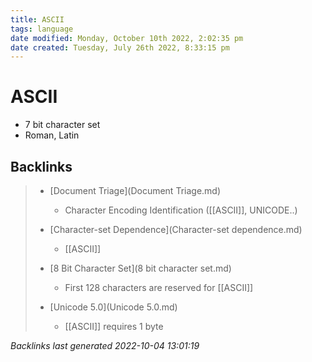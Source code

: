 ```yaml
---
title: ASCII
tags: language
date modified: Monday, October 10th 2022, 2:02:35 pm
date created: Tuesday, July 26th 2022, 8:33:15 pm
---
```


# ASCII
- 7 bit character set
- Roman, Latin

## Backlinks
> - [Document Triage](Document Triage.md)
>   - Character Encoding Identification ([[ASCII]], UNICODE..)
>
> - [Character-set Dependence](Character-set dependence.md)
>   - [[ASCII]]
>
> - [8 Bit Character Set](8 bit character set.md)
>   - First 128 characters are reserved for [[ASCII]]
>
> - [Unicode 5.0](Unicode 5.0.md)
>   - [[ASCII]] requires 1 byte

_Backlinks last generated 2022-10-04 13:01:19_
